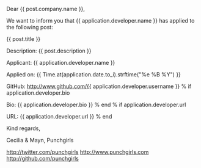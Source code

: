 Dear {{ post.company.name }},

We want to inform you that {{ application.developer.name }} has applied to the following post:


{{ post.title }}

Description:
{{ post.description }}


Applicant: {{ application.developer.name }}

Applied on: {{ Time.at(application.date.to_i).strftime("%e %B %Y") }}

GitHub: http://www.github.com/{{ application.developer.username }}
% if application.developer.bio

Bio:
{{ application.developer.bio }}
% end
% if application.developer.url

URL: {{ application.developer.url }}
% end


Kind regards,

Cecilia & Mayn,
Punchgirls

http://twitter.com/punchgirls
http://www.punchgirls.com
http://github.com/punchgirls
